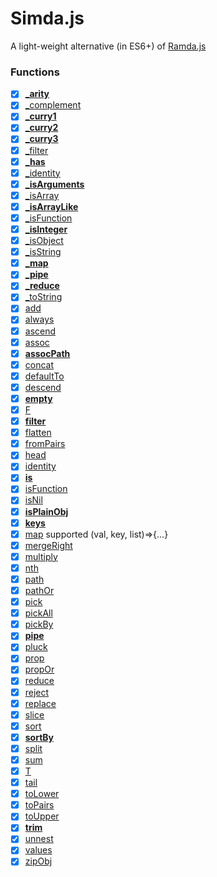 # Simda.js

A light-weight alternative (in ES6+) of [Ramda.js](https://ramdajs.com/)

### Functions

- [x] [**_arity**](src/internal/_arity.js)
- [x] [_complement](src/internal/_complement.js)
- [x] [**_curry1**](src/internal/_curry1.js)
- [x] [**_curry2**](src/internal/_curry2.js)
- [x] [**_curry3**](src/internal/_curry3.js)
- [x] [_filter](src/internal/_filter.js)
- [x] [**_has**](src/internal/_has.js)
- [x] [_identity](src/internal/_identity.js)
- [x] [**_isArguments**](src/internal/_isArguments.js)
- [x] [_isArray](src/internal/_isArray.js)
- [x] [**_isArrayLike**](src/internal/_isArrayLike.js)
- [x] [_isFunction](src/internal/_isFunction.js)
- [x] [**_isInteger**](src/internal/_isInteger.js)
- [x] [_isObject](src/internal/_isObject.js)
- [x] [_isString](src/internal/_isString.js)
- [x] [**_map**](src/internal/_map.js)
- [x] [**_pipe**](src/internal/_pipe.js)
- [x] [**_reduce**](src/internal/_reduce.js)
- [x] [_toString](src/internal/_toString.js)
- [x] [add](src/add.js)
- [x] [always](src/always.js)
- [x] [ascend](src/ascend.js)
- [x] [assoc](src/assoc.js)
- [x] [**assocPath**](src/assocPath.js)
- [x] [concat](src/concat.js)
- [x] [defaultTo](src/defaultTo.js)
- [x] [descend](src/descend.js)
- [x] [**empty**](src/empty.js)
- [x] [F](src/F.js)
- [x] [**filter**](src/filter.js)
- [x] [flatten](src/flatten.js)
- [x] [fromPairs](src/fromPairs.js)
- [x] [head](src/head.js)
- [x] [identity](src/identity.js)
- [x] [**is**](src/is.js)
- [x] [isFunction](src/isFunction.js)
- [x] [isNil](src/isNil.js)
- [x] [**isPlainObj**](src/isPlainObj.js)
- [x] [**keys**](src/keys.js)
- [x] [map](src/map.js) supported (val, key, list)=>{...}
- [x] [mergeRight](src/mergeRight.js)
- [x] [multiply](src/multiply.js)
- [x] [nth](src/nth.js)
- [x] [path](src/path.js)
- [x] [pathOr](src/pathOr.js)
- [x] [pick](src/pick.js)
- [x] [pickAll](src/pickAll.js)
- [x] [pickBy](src/pickBy.js)
- [x] [**pipe**](src/pipe.js)
- [x] [pluck](src/pluck.js)
- [x] [prop](src/prop.js)
- [x] [propOr](src/propOr.js)
- [x] [reduce](src/reduce.js)
- [x] [reject](src/reject.js)
- [x] [replace](src/replace.js)
- [x] [slice](src/slice.js)
- [x] [sort](src/sort.js)
- [x] [**sortBy**](src/sortBy.js)
- [x] [split](src/split.js)
- [x] [sum](src/sum.js)
- [x] [T](src/T.js)
- [x] [tail](src/tail.js)
- [x] [toLower](src/toLower.js)
- [x] [toPairs](src/toPairs.js)
- [x] [toUpper](src/toUpper.js)
- [x] [**trim**](src/trim.js)
- [x] [unnest](src/unnest.js)
- [x] [values](src/values.js)
- [x] [zipObj](src/zipObj.js)
